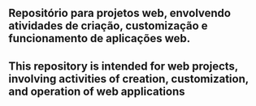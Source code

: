 Repositório para projetos web, envolvendo atividades de criação, customização e funcionamento de aplicações web.
---
This repository is intended for web projects, involving activities of creation, customization, and operation of web applications
---